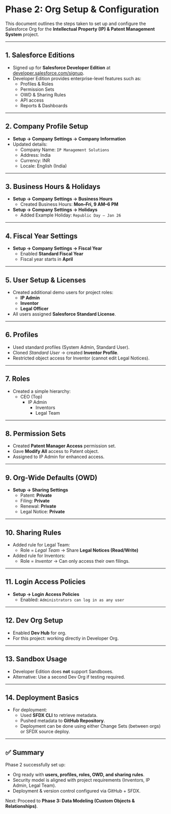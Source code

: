 # Phase 2: Org Setup & Configuration

This document outlines the steps taken to set up and configure the Salesforce Org for the **Intellectual Property (IP) & Patent Management System** project.

---

## 1. Salesforce Editions
- Signed up for **Salesforce Developer Edition** at [developer.salesforce.com/signup](https://developer.salesforce.com/signup).
- Developer Edition provides enterprise-level features such as:
  - Profiles & Roles
  - Permission Sets
  - OWD & Sharing Rules
  - API access
  - Reports & Dashboards

---

## 2. Company Profile Setup
- **Setup → Company Settings → Company Information**
- Updated details:
  - Company Name: `IP Management Solutions`
  - Address: India
  - Currency: INR
  - Locale: English (India)

---

## 3. Business Hours & Holidays
- **Setup → Company Settings → Business Hours**
  - Created Business Hours: **Mon–Fri, 9 AM–6 PM**
- **Setup → Company Settings → Holidays**
  - Added Example Holiday: `Republic Day – Jan 26`

---

## 4. Fiscal Year Settings
- **Setup → Company Settings → Fiscal Year**
  - Enabled **Standard Fiscal Year**
  - Fiscal year starts in **April**

---

## 5. User Setup & Licenses
- Created additional demo users for project roles:
  - **IP Admin**
  - **Inventor**
  - **Legal Officer**
- All users assigned **Salesforce Standard License**.

---

## 6. Profiles
- Used standard profiles (System Admin, Standard User).
- Cloned *Standard User* → created **Inventor Profile**.
- Restricted object access for Inventor (cannot edit Legal Notices).

---

## 7. Roles
- Created a simple hierarchy:
  - CEO (Top)
    - IP Admin
      - Inventors
      - Legal Team

---

## 8. Permission Sets
- Created **Patent Manager Access** permission set.
- Gave **Modify All** access to Patent object.
- Assigned to IP Admin for enhanced access.

---

## 9. Org-Wide Defaults (OWD)
- **Setup → Sharing Settings**
  - Patent: **Private**
  - Filing: **Private**
  - Renewal: **Private**
  - Legal Notice: **Private**

---

## 10. Sharing Rules
- Added rule for Legal Team:
  - Role = *Legal Team* → Share **Legal Notices (Read/Write)**
- Added rule for Inventors:
  - Role = *Inventor* → Can only access their own filings.

---

## 11. Login Access Policies
- **Setup → Login Access Policies**
  - Enabled: `Administrators can log in as any user`

---

## 12. Dev Org Setup
- Enabled **Dev Hub** for org.
- For this project: working directly in Developer Org.

---

## 13. Sandbox Usage
- Developer Edition does **not** support Sandboxes.
- Alternative: Use a second Dev Org if testing required.

---

## 14. Deployment Basics
- For deployment:
  - Used **SFDX CLI** to retrieve metadata.
  - Pushed metadata to **GitHub Repository**.
  - Deployment can be done using either Change Sets (between orgs) or SFDX source deploy.

---

## ✅ Summary
Phase 2 successfully set up:
- Org ready with **users, profiles, roles, OWD, and sharing rules**.
- Security model is aligned with project requirements (Inventors, IP Admin, Legal Team).
- Deployment & version control configured via GitHub + SFDX.

Next: Proceed to **Phase 3: Data Modeling (Custom Objects & Relationships)**.

